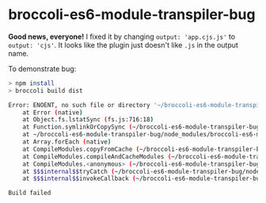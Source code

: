 broccoli-es6-module-transpiler-bug
==================================

**Good news, everyone!** I fixed it by changing `output: 'app.cjs.js'` to `output: 'cjs'`. It looks like the plugin just doesn't like `.js` in the output name.

To demonstrate bug:

```bash
> npm install
> broccoli build dist

Error: ENOENT, no such file or directory '~/broccoli-es6-module-transpiler-bug/tmp/compile_modules-tmp_cache_dir-jbRvJdUD.tmp/0/app.cjs.js.map'
    at Error (native)
    at Object.fs.lstatSync (fs.js:716:18)
    at Function.symlinkOrCopySync (~/broccoli-es6-module-transpiler-bug/node_modules/broccoli-es6-module-transpiler/node_modules/symlink-or-copy/index.js:19:12)
    at ~/broccoli-es6-module-transpiler-bug/node_modules/broccoli-es6-module-transpiler/index.js:252:23
    at Array.forEach (native)
    at CompileModules.copyFromCache (~/broccoli-es6-module-transpiler-bug/node_modules/broccoli-es6-module-transpiler/index.js:247:28)
    at CompileModules.compileAndCacheModules (~/broccoli-es6-module-transpiler-bug/node_modules/broccoli-es6-module-transpiler/index.js:240:14)
    at CompileModules.<anonymous> (~/broccoli-es6-module-transpiler-bug/node_modules/broccoli-es6-module-transpiler/index.js:150:14)
    at $$$internal$$tryCatch (~/broccoli-es6-module-transpiler-bug/node_modules/broccoli/node_modules/rsvp/dist/rsvp.js:470:16)
    at $$$internal$$invokeCallback (~/broccoli-es6-module-transpiler-bug/node_modules/broccoli/node_modules/rsvp/dist/rsvp.js:482:17)

Build failed
```

